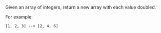 Given an array of integers, return a new array with each value doubled.

For example:

```
[1, 2, 3] --> [2, 4, 6]
```
